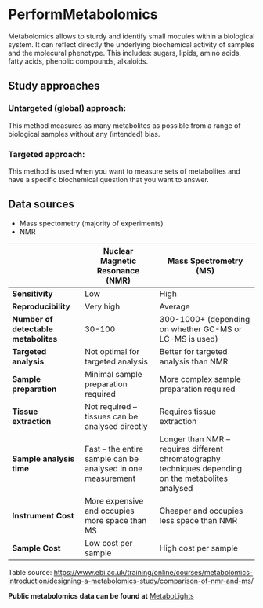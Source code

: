 # PerformMetabolomics

Metabolomics allows to sturdy and identify small mocules within a biological system. It can reflect directly the underlying biochemical activity of samples and the molecural phenotype. This includes: sugars, lipids, amino acids, fatty acids, phenolic compounds, alkaloids. 

## Study approaches 

### Untargeted (global) approach:
This method measures as many metabolites as possible from a range of biological samples without any (intended) bias.

### Targeted approach:
This method is used when you want to measure sets of metabolites and have a specific biochemical question that you want to answer.

## Data sources
- Mass spectometry (majority of experiments)
- NMR

|                         | Nuclear Magnetic Resonance (NMR)             | Mass Spectrometry (MS)                            |
|-------------------------|----------------------------------------------|---------------------------------------------------|
| **Sensitivity**          | Low                                          | High                                              |
| **Reproducibility**      | Very high                                    | Average                                           |
| **Number of detectable metabolites** | 30-100                                       | 300-1000+ (depending on whether GC-MS or LC-MS is used) |
| **Targeted analysis**    | Not optimal for targeted analysis            | Better for targeted analysis than NMR             |
| **Sample preparation**   | Minimal sample preparation required          | More complex sample preparation required          |
| **Tissue extraction**    | Not required – tissues can be analysed directly | Requires tissue extraction                        |
| **Sample analysis time** | Fast – the entire sample can be analysed in one measurement | Longer than NMR – requires different chromatography techniques depending on the metabolites analysed |
| **Instrument Cost**      | More expensive and occupies more space than MS | Cheaper and occupies less space than NMR          |
| **Sample Cost**          | Low cost per sample                          | High cost per sample                              |

Table source: https://www.ebi.ac.uk/training/online/courses/metabolomics-introduction/designing-a-metabolomics-study/comparison-of-nmr-and-ms/ 

**Public metabolomics data can be found at** [MetaboLights](https://www.ebi.ac.uk/metabolights/index)

